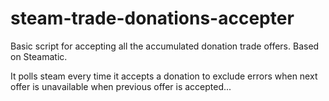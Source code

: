 # steam-trade-donations-accepter
Basic script for accepting all the accumulated donation trade offers.
Based on Steamatic.

It polls steam every time it accepts a donation to exclude errors when next offer is unavailable when previous offer is accepted...
